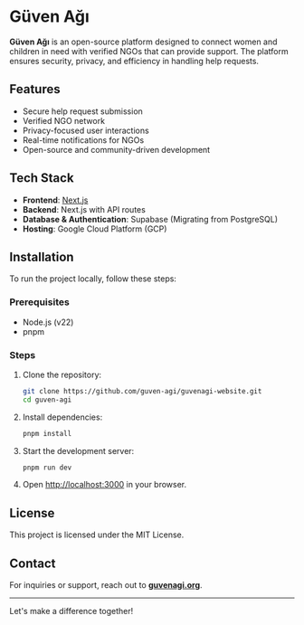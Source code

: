 # Güven Ağı

**Güven Ağı** is an open-source platform designed to connect women and children in need with verified NGOs that can provide support. The platform ensures security, privacy, and efficiency in handling help requests.

## Features

- Secure help request submission
- Verified NGO network
- Privacy-focused user interactions
- Real-time notifications for NGOs
- Open-source and community-driven development

## Tech Stack

- **Frontend**: [Next.js](https://nextjs.org/)
- **Backend**: Next.js with API routes
- **Database & Authentication**: Supabase (Migrating from PostgreSQL)
- **Hosting**: Google Cloud Platform (GCP)

## Installation

To run the project locally, follow these steps:

### Prerequisites

- Node.js (v22)
- pnpm

### Steps

1. Clone the repository:
   ```sh
   git clone https://github.com/guven-agi/guvenagi-website.git
   cd guven-agi
   ```
2. Install dependencies:
   ```sh
   pnpm install
   ```
3. Start the development server:
   ```sh
   pnpm run dev
   ```
4. Open [http://localhost:3000](http://localhost:3000) in your browser.

## License

This project is licensed under the MIT License.

## Contact

For inquiries or support, reach out to **[guvenagi.org](https://guvenagi.org)**.

---

Let's make a difference together!
